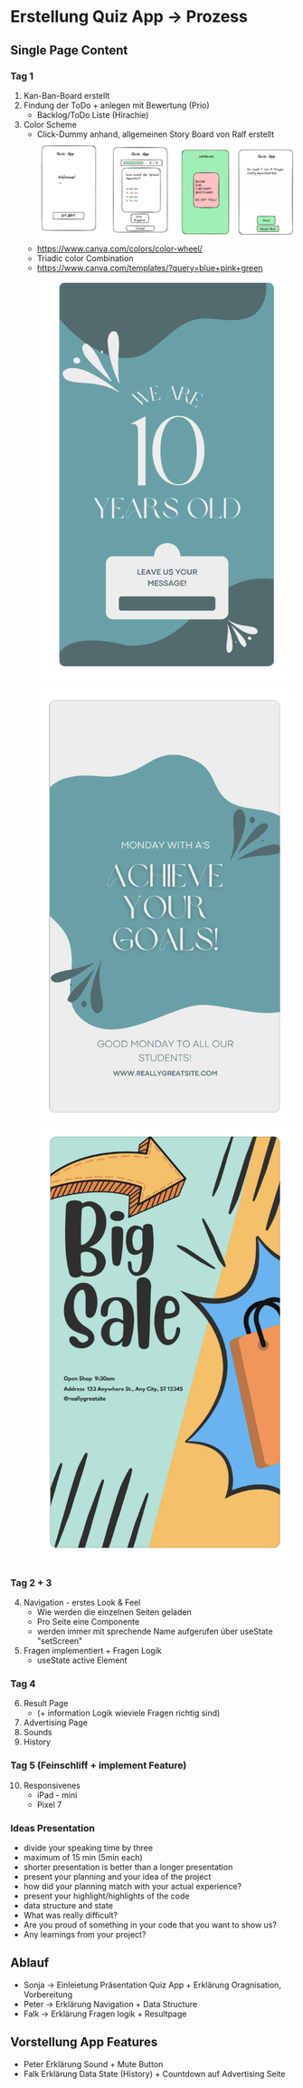 # Erstellung Quiz App -> Prozess

## Single Page Content

### Tag 1

1. Kan-Ban-Board erstellt
2. Findung der ToDo + anlegen mit Bewertung (Prio)
   - Backlog/ToDo Liste (Hirachie)
3. Color Scheme
   - Click-Dummy anhand, allgemeinen Story Board von Ralf erstellt
     ![Bsp. 1](./assets/images/quizapp-story.png)
   - https://www.canva.com/colors/color-wheel/
   - Triadic color Combination
   - https://www.canva.com/templates/?query=blue+pink+green
     ![Bsp. 1](./assets/images/Screenshot%202024-02-01%20at%2014.57.46.png)
     ![Bsp. 2](./assets/images/Screenshot%202024-02-01%20at%2014.59.30.png)
     ![Bsp. 3](./assets/images/Screenshot%202024-02-01%20at%2015.15.22.png)

### Tag 2 + 3

4. Navigation - erstes Look & Feel
   - Wie werden die einzelnen Seiten geladen
   - Pro Seite eine Componente
   - werden immer mit sprechende Name aufgerufen über useState "setScreen"
5. Fragen implementiert + Fragen Logik
   - useState active Element

### Tag 4

6. Result Page
   - (+ information Logik wieviele Fragen richtig sind)
7. Advertising Page
8. Sounds
9. History

### Tag 5 (Feinschliff + implement Feature)

10. Responsivenes
    - iPad - mini
    - Pixel 7

### Ideas Presentation

- divide your speaking time by three
- maximum of 15 min (5min each)
- shorter presentation is better than a longer presentation
- present your planning and your idea of the project
- how did your planning match with your actual experience?
- present your highlight/highlights of the code
- data structure and state
- What was really difficult?
- Are you proud of something in your code that you want to show us?
- Any learnings from your project?

## Ablauf

- Sonja -> Einleietung Präsentation Quiz App + Erklärung Oragnisation, Vorbereitung
- Peter -> Erklärung Navigation + Data Structure
- Falk -> Erklärung Fragen logik + Resultpage

## Vorstellung App Features

- Peter Erklärung Sound + Mute Button
- Falk Erklärung Data State (History) + Countdown auf Advertising Seite
